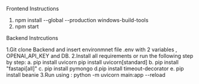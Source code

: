 Frontend Instructions

1. npm install --global --production windows-build-tools
2. npm start



Backend Instrcutions

1.Git clone Backend and insert environmnet file .env with 2 variables , OPENAI_API_KEY and DB. 
2.Install all requirements or run the following step by step:
a. pip install uvicorn pip install uvicorn[standard] b. pip install "fastapi[all]" c. pip install pymongo d.pip install timeout-decorator e. pip install beanie
3.Run using : python -m uvicorn main:app --reload 
